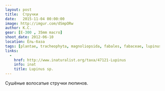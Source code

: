 ```yaml
---
layout: post
title:  Стручки
date:   2015-11-04 00:00:00
image: http://imgur.com/dSmpORw
author: К.С.
gear: [E-300 , 35mm macro]
shoot_date: 2012-06-10
location: Ёль-база
tags: [plantae, tracheophyta, magnoliopsida, fabales, fabaceae, lupinus]
links:
  -
    href: http://www.inaturalist.org/taxa/47121-Lupinus
    info: inat
    title: Lupinus sp.
---
```


Сушёные волосатые стручки люпинов.
